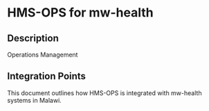 # HMS-OPS for mw-health

## Description

Operations Management

## Integration Points

This document outlines how HMS-OPS is integrated with mw-health systems in Malawi.
